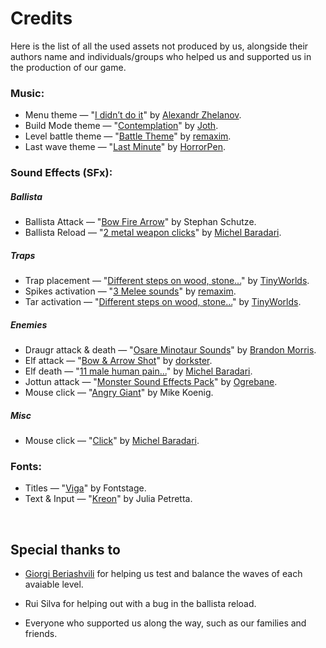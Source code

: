 # Credits

Here is the list of all the used assets not produced by us, alongside their authors name and individuals/groups who helped us and supported us in the production of our game.

### Music: 

- Menu theme — "[I didn’t do it](https://opengameart.org/content/music-mix-more-music-inside)" by [Alexandr Zhelanov](https://opengameart.org/users/alexandr-zhelanov).
- Build Mode theme — "[Contemplation](https://opengameart.org/content/contemplation-0)" by [Joth](https://opengameart.org/users/joth).
- Level battle theme — "[Battle Theme](https://opengameart.org/content/battle-theme)" by [remaxim](https://opengameart.org/users/remaxim).
- Last wave theme — "[Last Minute](https://opengameart.org/content/last-minute)" by [HorrorPen](https://opengameart.org/users/horrorpen).

### Sound Effects (SFx):

##### Ballista
- Ballista Attack — "[Bow Fire Arrow](http://soundbible.com/1780-Bow-Fire-Arrow.html)" by Stephan Schutze.
- Ballista Reload — "[2 metal weapon clicks](https://opengameart.org/content/2-metal-weapon-clicks)" by [Michel Baradari](https://opengameart.org/users/qubodup).

##### Traps
- Trap placement — "[Different steps on wood, stone...](https://opengameart.org/content/different-steps-on-wood-stone-leaves-gravel-and-mud)" by [TinyWorlds](https://opengameart.org/users/tinyworlds).
- Spikes activation — "[3 Melee sounds](https://opengameart.org/content/3-melee-sounds)" by [remaxim](https://opengameart.org/users/remaxim).
- Tar activation — "[Different steps on wood, stone...](https://opengameart.org/content/different-steps-on-wood-stone-leaves-gravel-and-mud)" by [TinyWorlds](https://opengameart.org/users/tinyworlds).

##### Enemies
- Draugr attack & death — "[Osare Minotaur Sounds](https://opengameart.org/content/osare-minotaur-sounds)" by [Brandon Morris](https://opengameart.org/users/haeldb).
- Elf attack — "[Bow & Arrow Shot](https://opengameart.org/content/bow-arrow-shot)" by [dorkster](https://opengameart.org/users/dorkster).
- Elf death — "[11 male human pain...](https://opengameart.org/content/11-male-human-paindeath-sounds)" by [Michel Baradari](https://opengameart.org/users/qubodup).
- Jottun attack — "[Monster Sound Effects Pack](https://opengameart.org/content/monster-sound-effects-pack)" by [Ogrebane](https://opengameart.org/users/ogrebane).
- Mouse click — "[Angry Giant](http://soundbible.com/968-Angry-Giant.html)" by Mike Koenig.

##### Misc
- Mouse click — "[Click](https://opengameart.org/content/click)" by [Michel Baradari](https://opengameart.org/users/qubodup).

### Fonts:
- Titles — "[Viga](https://fonts.google.com/specimen/Viga)" by Fontstage.
- Text & Input — "[Kreon](https://fonts.google.com/specimen/Kreon)" by Julia Petretta.

<br>

## Special thanks to

- [Giorgi Beriashvili](https://github.com/0rganic) for helping us test and balance the waves of each avaiable level.

- Rui Silva for helping out with a bug in the ballista reload. 

- Everyone who supported us along the way, such as our families and friends.
